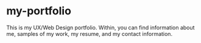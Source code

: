 # my-portfolio
This is my UX/Web Design portfolio. Within, you can find information about me, samples of my work, my resume, and my contact information.
